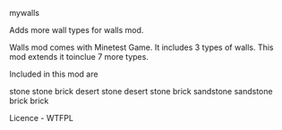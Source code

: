 mywalls

Adds more wall types for walls mod.

Walls mod comes with Minetest Game. It includes 3 types of walls. This mod extends it toinclue 7 more types.

Included in this mod are

stone
stone brick
desert stone
desert stone brick
sandstone
sandstone brick
brick

Licence - WTFPL
